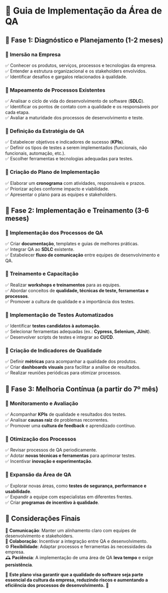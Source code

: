 # 📌 Guia de Implementação da Área de QA  

## 🏁 **Fase 1: Diagnóstico e Planejamento (1-2 meses)**  

### 🔹 **Imersão na Empresa**  
✅ Conhecer os produtos, serviços, processos e tecnologias da empresa.  
✅ Entender a estrutura organizacional e os stakeholders envolvidos.  
✅ Identificar desafios e gargalos relacionados à qualidade.  

### 🔹 **Mapeamento de Processos Existentes**  
✅ Analisar o ciclo de vida do desenvolvimento de software (**SDLC**).  
✅ Identificar os pontos de contato com a qualidade e os responsáveis por cada etapa.  
✅ Avaliar a maturidade dos processos de desenvolvimento e teste.  

### 🔹 **Definição da Estratégia de QA**  
✅ Estabelecer objetivos e indicadores de sucesso (**KPIs**).  
✅ Definir os tipos de testes a serem implementados (funcionais, não funcionais, automação, etc.).  
✅ Escolher ferramentas e tecnologias adequadas para testes.  

### 🔹 **Criação do Plano de Implementação**  
✅ Elaborar um **cronograma** com atividades, responsáveis e prazos.  
✅ Priorizar ações conforme impacto e viabilidade.  
✅ Apresentar o plano para as equipes e stakeholders.  

## 🚀 **Fase 2: Implementação e Treinamento (3-6 meses)**  

### 🔹 **Implementação dos Processos de QA**  
✅ Criar **documentação**, templates e guias de melhores práticas.  
✅ Integrar QA ao **SDLC** existente.  
✅ Estabelecer **fluxo de comunicação** entre equipes de desenvolvimento e QA.  

### 🔹 **Treinamento e Capacitação**  
✅ Realizar **workshops e treinamentos** para as equipes.  
✅ Abordar conceitos de **qualidade, técnicas de teste, ferramentas e processos**.  
✅ Promover a cultura de qualidade e a importância dos testes.  

### 🔹 **Implementação de Testes Automatizados**  
✅ Identificar **testes candidatos à automação**.  
✅ Selecionar ferramentas adequadas (ex.: **Cypress, Selenium, JUnit**).  
✅ Desenvolver scripts de testes e integrar ao **CI/CD**.  

### 🔹 **Criação de Indicadores de Qualidade**  
✅ Definir **métricas** para acompanhar a qualidade dos produtos.  
✅ Criar **dashboards visuais** para facilitar a análise de resultados.  
✅ Realizar reuniões periódicas para otimizar processos.  

## 🔄 **Fase 3: Melhoria Contínua (a partir do 7º mês)**  

### 🔹 **Monitoramento e Avaliação**  
✅ Acompanhar **KPIs** de qualidade e resultados dos testes.  
✅ Analisar **causas raiz** de problemas recorrentes.  
✅ Promover uma **cultura de feedback** e aprendizado contínuo.  

### 🔹 **Otimização dos Processos**  
✅ Revisar processos de QA periodicamente.  
✅ Adotar **novas técnicas e ferramentas** para aprimorar testes.  
✅ Incentivar **inovação e experimentação**.  

### 🔹 **Expansão da Área de QA**  
✅ Explorar novas áreas, como **testes de segurança, performance e usabilidade**.  
✅ Expandir a equipe com especialistas em diferentes frentes.  
✅ Criar **programas de incentivo à qualidade**.  

## 🔹 **Considerações Finais**  

📢 **Comunicação**: Manter um alinhamento claro com equipes de desenvolvimento e stakeholders.  
🤝 **Colaboração**: Incentivar a integração entre QA e desenvolvimento.  
⚙️ **Flexibilidade**: Adaptar processos e ferramentas às necessidades da empresa.  
🕰 **Paciência**: A implementação de uma área de QA **leva tempo** e exige **persistência**.  

📌 **Este plano visa garantir que a qualidade do software seja parte essencial da cultura da empresa, reduzindo riscos e aumentando a eficiência dos processos de desenvolvimento.** 🚀  
```